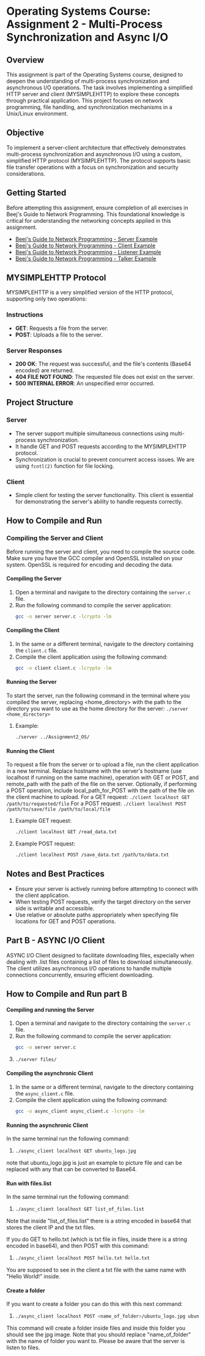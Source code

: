 # Operating Systems Course: Assignment 2 - Multi-Process Synchronization and Async I/O

## Overview

This assignment is part of the Operating Systems course, designed to deepen the understanding of multi-process synchronization and asynchronous I/O operations. The task involves implementing a simplified HTTP server and client (MYSIMPLEHTTP) to explore these concepts through practical application. This project focuses on network programming, file handling, and synchronization mechanisms in a Unix/Linux environment.

## Objective

To implement a server-client architecture that effectively demonstrates multi-process synchronization and asynchronous I/O using a custom, simplified HTTP protocol (MYSIMPLEHTTP). The protocol supports basic file transfer operations with a focus on synchronization and security considerations.

## Getting Started

Before attempting this assignment, ensure completion of all exercises in Beej's Guide to Network Programming. This foundational knowledge is critical for understanding the networking concepts applied in this assignment.

- [Beej's Guide to Network Programming - Server Example](https://beej.us/guide/bgnet/examples/server.c)
- [Beej's Guide to Network Programming - Client Example](https://beej.us/guide/bgnet/examples/client.c)
- [Beej's Guide to Network Programming - Listener Example](https://beej.us/guide/bgnet/examples/listener.c)
- [Beej's Guide to Network Programming - Talker Example](https://beej.us/guide/bgnet/examples/talker.c)

## MYSIMPLEHTTP Protocol

MYSIMPLEHTTP is a very simplified version of the HTTP protocol, supporting only two operations:

### Instructions

- **GET**: Requests a file from the server.
- **POST**: Uploads a file to the server.

### Server Responses

- **200 OK**: The request was successful, and the file's contents (Base64 encoded) are returned.
- **404 FILE NOT FOUND**: The requested file does not exist on the server.
- **500 INTERNAL ERROR**: An unspecified error occurred.
  
## Project Structure

### Server

- The server support multiple simultaneous connections using multi-process synchronization.
- It handle GET and POST requests according to the MYSIMPLEHTTP protocol.
- Synchronization is crucial to prevent concurrent access issues. We are using `fcntl(2)` function for file locking.

### Client

- Simple client for testing the server functionality. This client is essential for demonstrating the server's ability to handle requests correctly.

## How to Compile and Run

### Compiling the Server and Client

Before running the server and client, you need to compile the source code. Make sure you have the GCC compiler and OpenSSL installed on your system. OpenSSL is required for encoding and decoding the data.

#### Compiling the Server

1. Open a terminal and navigate to the directory containing the `server.c` file.
2. Run the following command to compile the server application:
   ```bash
   gcc -o server server.c -lcrypto -lm

#### Compiling the Client
1. In the same or a different terminal, navigate to the directory containing the `client.c` file.
2. Compile the client application using the following command:
    ```bash
    gcc -o client client.c -lcrypto -lm

#### Running the Server
To start the server, run the following command in the terminal where you compiled the server, replacing <home_directory> with the path to the directory you want to use as the home directory for the server:
`./server <home_directory>`
1. Example:
    ```bash
    ./server ../Assignment2_OS/

#### Running the Client
To request a file from the server or to upload a file, run the client application in a new terminal. Replace hostname with the server's hostname (use localhost if running on the same machine), operation with GET or POST, and remote_path with the path of the file on the server. Optionally, if performing a POST operation, include local_path_for_POST with the path of the file on the client machine to upload.
For a GET request:
`./client localhost GET /path/to/requested/file`
For a POST request:
`./client localhost POST /path/to/save/file /path/to/local/file`
1. Example GET request:
    ```bash
    ./client localhost GET /read_data.txt

2. Example POST request:
    ```bash
    ./client localhost POST /save_data.txt /path/to/data.txt

## Notes and Best Practices
- Ensure your server is actively running before attempting to connect with the client application.
- When testing POST requests, verify the target directory on the server side is writable and accessible.
- Use relative or absolute paths appropriately when specifying file locations for GET and POST operations.


## Part B - ASYNC I/O Client
ASYNC I/O Client designed to facilitate downloading files, especially when dealing with .list files containing a list of files to download simultaneously. The client utilizes asynchronous I/O operations to handle multiple connections concurrently, ensuring efficient downloading.

## How to Compile and Run part B
#### Compiling and running the Server

1. Open a terminal and navigate to the directory containing the `server.c` file.
2. Run the following command to compile the server application:
   ```bash
   gcc -o server server.c
3. ```bash
   ./server files/ 


#### Compiling the asynchronic Client
1. In the same or a different terminal, navigate to the directory containing the `async_client.c` file.
2. Compile the client application using the following command:
    ```bash
    gcc -o async_client async_client.c -lcrypto -lm


#### Running the asynchronic Client
In the same terminal run the following command:
1. ```bash
   ./async_client localhost GET ubuntu_logo.jpg
note that ubuntu_logo.jpg is just an example to picture file and can be replaced with any that can be converted to Base64.

#### Run with files.list
In the same terminal run the following command:
1. ```bash
   ./async_client localhost GET list_of_files.list
Note that inside "list_of_files.list” there is a string encoded in base64 that stores the client IP and the txt files.

If you do GET to hello.txt (which is txt file in files, inside there is a string encoded in base64), and then POST with this command:
1. ```bash
   ./async_client localhost POST hello.txt hello.txt
   
You are supposed to see in the client a txt file with the same name with "Hello World!" inside.

#### Create a folder
If you want to create a folder you can do this with this next command:
1. ```bash
   ./async_client localhost POST <name_of_folder>/ubuntu_logo.jpg ubuntu_logo.jpg
This command will create a folder inside files and inside this folder you should see the jpg image.
Note that you should replace "name_of_folder" with the name of folder you want to.
Please be aware that the server is listen to files.



